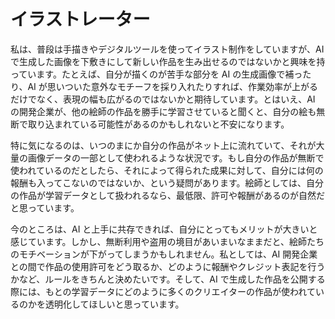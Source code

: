 # イラストレーター

私は、普段は手描きやデジタルツールを使ってイラスト制作をしていますが、AI で生成した画像を下敷きにして新しい作品を生み出せるのではないかと興味を持っています。たとえば、自分が描くのが苦手な部分を AI の生成画像で補ったり、AI が思いついた意外なモチーフを採り入れたりすれば、作業効率が上がるだけでなく、表現の幅も広がるのではないかと期待しています。とはいえ、AI の開発企業が、他の絵師の作品を勝手に学習させていると聞くと、自分の絵も無断で取り込まれている可能性があるのかもしれないと不安になります。

特に気になるのは、いつのまにか自分の作品がネット上に流れていて、それが大量の画像データの一部として使われるような状況です。もし自分の作品が無断で使われているのだとしたら、それによって得られた成果に対して、自分には何の報酬も入ってこないのではないか、という疑問があります。絵師としては、自分の作品が学習データとして扱われるなら、最低限、許可や報酬があるのが自然だと思っています。

今のところは、AI と上手に共存できれば、自分にとってもメリットが大きいと感じています。しかし、無断利用や盗用の境目があいまいなままだと、絵師たちのモチベーションが下がってしまうかもしれません。私としては、AI 開発企業との間で作品の使用許可をどう取るか、どのように報酬やクレジット表記を行うかなど、ルールをきちんと決めたいです。そして、AI で生成した作品を公開する際には、もとの学習データにどのように多くのクリエイターの作品が使われているのかを透明化してほしいと思っています。
